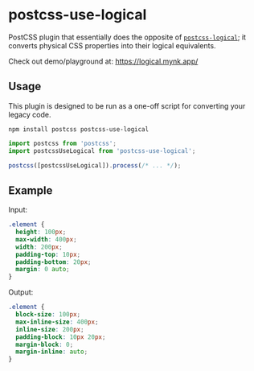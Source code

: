 # postcss-use-logical

PostCSS plugin that essentially does the opposite of [`postcss-logical`](https://www.npmjs.com/package/postcss-logical); it converts physical CSS properties into their logical equivalents.

Check out demo/playground at: https://logical.mynk.app/

## Usage

This plugin is designed to be run as a one-off script for converting your legacy code.

```
npm install postcss postcss-use-logical
```

```js
import postcss from 'postcss';
import postcssUseLogical from 'postcss-use-logical';

postcss([postcssUseLogical]).process(/* ... */);
```

## Example

Input:

```css
.element {
  height: 100px;
  max-width: 400px;
  width: 200px;
  padding-top: 10px;
  padding-bottom: 20px;
  margin: 0 auto;
}
```

Output:

```css
.element {
  block-size: 100px;
  max-inline-size: 400px;
  inline-size: 200px;
  padding-block: 10px 20px;
  margin-block: 0;
  margin-inline: auto;
}
```
